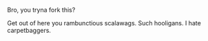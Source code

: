 Bro, you tryna fork this?

Get out of here you rambunctious scalawags. Such hooligans. 
I hate carpetbaggers. 
